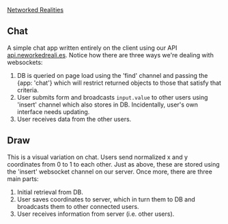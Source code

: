 [Networked Realities](https://www.networkedrealiti.es/)

## Chat

A simple chat app written entirely on the client using our API [api.neworkedreali.es](https://api.networkedrealiti.es/). Notice how there are three ways we're dealing with websockets:

1. DB is queried on page load using the 'find' channel and passing the {app: 'chat'} which will restrict returned objects to those that satisfy that criteria.
2. User submits form and broadcasts `input.value` to other users using 'insert' channel which also stores in DB. Incidentally, user's own interface needs updating.
3. User receives data from the other users.

## Draw

This is a visual variation on chat. Users send normalized x and y coordinates from 0 to 1 to each other. Just as above, these are stored using the 'insert' websocket channel on our server. Once more, there are three main parts:

1. Initial retrieval from DB.
2. User saves coordinates to server, which in turn  them to DB and broadcasts them to other connected users.
3. User receives information from server (i.e. other users).
